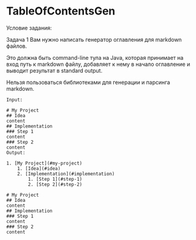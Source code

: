 # TableOfContentsGen

Условие задания:

Задача 1
Вам нужно написать генератор оглавления для markdown файлов.

Это должна быть command-line тула на Java, которая принимает на вход путь к markdown файлу, добавляет к нему в начало оглавление и выводит результат в standard output.

Нельзя пользоваться библиотеками для генерации и парсинга markdown.

```
Input:

# My Project
## Idea
content
## Implementation
### Step 1
content
### Step 2
content
Output:

1. [My Project](#my-project)
    1. [Idea](#idea)
    2. [Implementation](#implementation)
        1. [Step 1](#step-1)
        2. [Step 2](#step-2)

# My Project
## Idea
content
## Implementation
### Step 1
content
### Step 2
content
```

